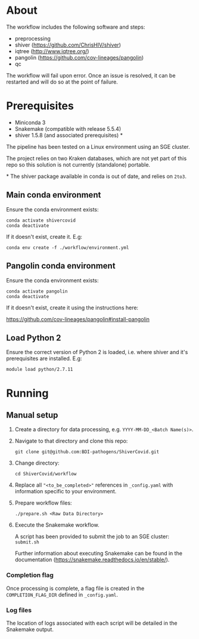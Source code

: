 # About

The workflow includes the following software and steps:

- preprocessing
- shiver (https://github.com/ChrisHIV/shiver)
- iqtree (http://www.iqtree.org/)
- pangolin (https://github.com/cov-lineages/pangolin)
- qc

The workflow will fail upon error. Once an issue is resolved, it can be restarted and will do so at the point of failure.

# Prerequisites

- Miniconda 3
- Snakemake (compatible with release 5.5.4)
- shiver 1.5.8 (and associated prerequisites) *

The pipeline has been tested on a Linux environment using an SGE cluster.

The project relies on two Kraken databases, which are not yet part of this repo so this solution is not currently (standalone) portable.

\* The shiver package available in conda is out of date, and relies on `2to3`.

## Main conda environment

Ensure the conda environment exists:
```
conda activate shivercovid
conda deactivate
```
If it doesn't exist, create it. E.g:
```
conda env create -f ./workflow/environment.yml
```

## Pangolin conda environment

Ensure the conda environment exists:
```
conda activate pangolin
conda deactivate
```
If it doesn't exist, create it using the instructions here:

https://github.com/cov-lineages/pangolin#install-pangolin

## Load Python 2

Ensure the correct version of Python 2 is loaded, i.e. where shiver and it's prerequisites are installed. E.g:
```
module load python/2.7.11
```

# Running

## Manual setup

1. Create a directory for data processing, e.g. `YYYY-MM-DD_<Batch Name(s)>`.

1. Navigate to that directory and clone this repo:
    ```
    git clone git@github.com:BDI-pathogens/ShiverCovid.git
    ```

1. Change directory:
    ```
    cd ShiverCovid/workflow
    ```

1. Replace all `"<to_be_completed>"` references in `_config.yaml` with information specific to your environment.

1. Prepare workflow files:
    ```
    ./prepare.sh <Raw Data Directory>
    ```

1. Execute the Snakemake workflow.

   A script has been provided to submit the job to an SGE cluster: `submit.sh`
   
   Further information about executing Snakemake can be found in the documentation (https://snakemake.readthedocs.io/en/stable/).

### Completion flag

Once processing is complete, a flag file is created in the `COMPLETION_FLAG_DIR` defined in `_config.yaml`.

### Log files

The location of logs associated with each script will be detailed in the Snakemake output.

